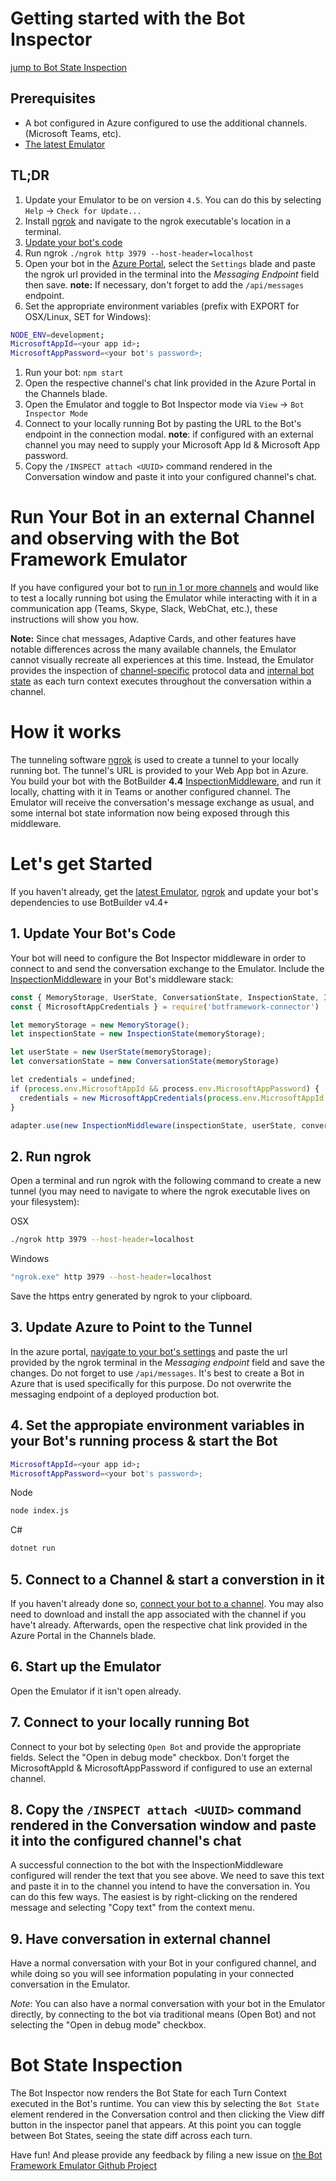 # Getting started with the Bot Inspector

[jump to Bot State Inspection](#bot-state-inspection)

## Prerequisites 
- A bot configured in Azure configured to use the additional channels. (Microsoft Teams, etc).
- [The latest Emulator](https://github.com/Microsoft/BotFramework-Emulator/releases)

## TL;DR
1. Update your Emulator to be on version `4.5`. You can do this by selecting `Help` -> `Check for Update...`
1. Install [ngrok](https://ngrok.com/) and navigate to the ngrok executable's location in a terminal.
1. [Update your bot's code](#1-update-your-bots-code)
1. Run ngrok `./ngrok http 3979 --host-header=localhost`
1. Open your bot in the [Azure Portal](https://ms.portal.azure.com/), select the `Settings` blade and paste the ngrok url provided in the terminal into the *Messaging Endpoint* field then save. **note:** If necessary, don't forget to add the `/api/messages` endpoint.
1. Set the appropriate environment variables (prefix with EXPORT for OSX/Linux, SET for Windows):

```bash
NODE_ENV=development;
MicrosoftAppId=<your app id>;
MicrosoftAppPassword=<your bot's password>;
```

1. Run your bot: `npm start`
1. Open the respective channel's chat link provided in the Azure Portal in the Channels blade.
1. Open the Emulator and toggle to Bot Inspector mode via `View` -> `Bot Inspector Mode`
1. Connect to your locally running Bot by pasting the URL to the Bot's endpoint in the connection modal. **note**: if configured with an external channel you may need to supply your Microsoft App Id & Microsoft App password.
1. Copy the `/INSPECT attach <UUID>` command rendered in the Conversation window and paste it into your configured channel's chat.

# Run Your Bot in an external Channel and observing with the Bot Framework Emulator
If you have configured your bot to [run in 1 or more channels](https://docs.microsoft.com/en-us/azure/bot-service/bot-service-manage-channels?view=azure-bot-service-4.0) and would like to test a locally running bot using the Emulator while interacting with it in a communication app (Teams, Skype, Slack, WebChat, etc.), these instructions will show you how.

**Note:** Since chat messages, Adaptive Cards, and other features have notable differences across the many available channels, the Emulator cannot visually recreate all experiences at this time. Instead, the Emulator provides the inspection of [channel-specific](https://blog.botframework.com/2017/03/28/Custom-Channel-Data/) protocol data and [internal bot state](https://docs.microsoft.com/en-us/azure/bot-service/bot-builder-concept-state?view=azure-bot-service-4.0) as each turn context executes throughout the conversation within a channel.

# How it works
The tunneling software [ngrok](https://ngrok.com/) is used to create a tunnel to your locally running bot. The tunnel's URL is provided to your Web App bot in Azure. You build your bot with the BotBuilder **4.4** [InspectionMiddleware](https://github.com/Microsoft/botbuilder-js/blob/1c790f4a4f0d761c215eb3841ff370f4b274f5d1/libraries/testbot/index.js#L21), and run it locally, chatting with it in Teams or another configured channel. The Emulator will receive the conversation's message exchange as usual, and some internal bot state information now being exposed through this middleware.

# Let's get Started
If you haven't already, get the [latest Emulator](https://github.com/Microsoft/BotFramework-Emulator/releases), [ngrok](https://ngrok.com/) and update your bot's dependencies to use BotBuilder v4.4+

## 1. Update Your Bot's Code
Your bot will need to configure the Bot Inspector middleware in order to connect to and send the conversation exchange to the Emulator. Include the [InspectionMiddleware](https://github.com/Microsoft/botbuilder-js/blob/1c790f4a4f0d761c215eb3841ff370f4b274f5d1/libraries/testbot/index.js#L21) in your Bot's middleware stack:

```javascript
const { MemoryStorage, UserState, ConversationState, InspectionState, InspectionMiddleware } = require('botbuilder')
const { MicrosoftAppCredentials } = require('botframework-connector')

let memoryStorage = new MemoryStorage();
let inspectionState = new InspectionState(memoryStorage);

let userState = new UserState(memoryStorage);
let conversationState = new ConversationState(memoryStorage)

let credentials = undefined;
if (process.env.MicrosoftAppId && process.env.MicrosoftAppPassword) {
  credentials = new MicrosoftAppCredentials(process.env.MicrosoftAppId, process.env.MicrosoftAppPassword);
}

adapter.use(new InspectionMiddleware(inspectionState, userState, conversationState, credentials))
```

## 2. Run ngrok 
Open a terminal and run ngrok with the following command to create a new tunnel (you may need to navigate to where the ngrok executable lives on your filesystem):

OSX
```bash
./ngrok http 3979 --host-header=localhost
```
Windows
```bash
"ngrok.exe" http 3979 --host-header=localhost
```

Save the https entry generated by ngrok to your clipboard.

## 3. Update Azure to Point to the Tunnel
In the azure portal, [navigate to your bot's settings](https://docs.microsoft.com/en-us/azure/bot-service/bot-service-manage-settings?view=azure-bot-service-4.0) and paste the url provided by the ngrok terminal in the *Messaging endpoint* field and save the changes. Do not forget to use `/api/messages`. It's best to create a Bot in Azure that is used specifically for this purpose. Do not overwrite the messaging endpoint of a deployed production bot.

## 4. Set the appropiate environment variables in your Bot's running process & start the Bot
```bash
MicrosoftAppId=<your app id>;
MicrosoftAppPassword=<your bot's password>;
```
Node
```bash
node index.js
```
C#
```bash
dotnet run
```

## 5. Connect to a Channel & start a converstion in it
If you haven't already done so, [connect your bot to a channel](https://docs.microsoft.com/en-us/azure/bot-service/bot-service-manage-channels?view=azure-bot-service-4.0). You may also need to download and install the app associated with the channel if you have't already. Afterwards, open the respective chat link provided in the Azure Portal in the Channels blade.

## 6. Start up the Emulator
Open the Emulator if it isn't open already.

## 7. Connect to your locally running Bot

Connect to your bot by selecting `Open Bot` and provide the appropriate fields. Select the "Open in debug mode" checkbox. Don't forget the MicrosoftAppId & MicrosoftAppPassword if configured to use an external channel.

## 8.  Copy the `/INSPECT attach <UUID>` command rendered in the Conversation window and paste it into the configured channel's chat

A successful connection to the bot with the InspectionMiddleware configured will render the text that you see above. We need to save this text and paste it in to the channel you intend to have the conversation in. You can do this few ways. The easiest is by right-clicking on the rendered message and selecting "Copy text" from the context menu.

## 9. Have conversation in external channel

Have a normal conversation with your Bot in your configured channel, and while doing so you will see information populating in your connected conversation in the Emulator.

*Note*: You can also have a normal conversation with your bot in the Emulator directly, by connecting to the bot via traditional means (Open Bot) and not selecting the "Open in debug mode" checkbox.

# Bot State Inspection

The Bot Inspector now renders the Bot State for each Turn Context executed in the Bot's runtime. You can view this by selecting the `Bot State` element rendered in the Conversation control and then clicking the View diff button in the inspector panel that appears. At this point you can toggle between Bot States, seeing the state diff across each turn.

Have fun! And please provide any feedback by filing a new issue on [the Bot Framework Emulator Github Project](https://github.com/Microsoft/BotFramework-Emulator/issues)